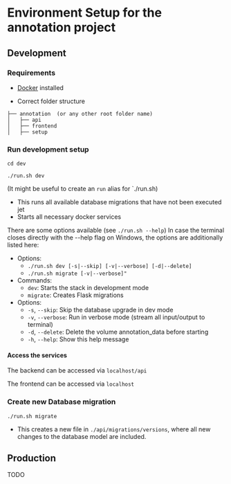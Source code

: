 # Environment Setup for the annotation project

## Development
### Requirements
- [Docker](https://www.docker.com/products/docker-desktop/) installed

- Correct folder structure
```
├── annotation  (or any other root folder name)
│   ├── api
│   ├── frontend
│   ├── setup
  ```

### Run development setup
```shell
cd dev
```
```shell
./run.sh dev
```
(It might be useful to create an `run` alias for `./run.sh)
- This runs all available database migrations that have not been executed jet
- Starts all necessary docker services

There are some options available (see `./run.sh --help`)
In case the terminal closes directly with the --help flag on Windows, the options are additionally listed here:
- Options:
  - `./run.sh dev [-s|--skip] [-v|--verbose] [-d|--delete]`
  - `./run.sh migrate [-v|--verbose]"`
- Commands:
  - `dev`: Starts the stack in development mode
  - `migrate`: Creates Flask migrations
- Options:
  - `-s`, `--skip`: Skip the database upgrade in dev mode
  - `-v`, `--verbose`: Run in verbose mode (stream all input/output to terminal)
  - `-d`, `--delete`: Delete the volume annotation_data before starting
  - `-h`, `--help`: Show this help message

#### Access the services
The backend can be accessed via `localhost/api`

The frontend can be accessed via `localhost`

### Create new Database migration
```shell
./run.sh migrate
````
- This creates a new file in `./api/migrations/versions`, where all new changes to the database model are included.

## Production
TODO